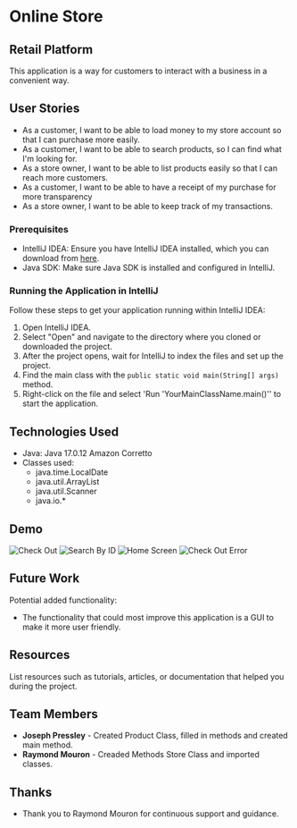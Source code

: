 # Online Store

## Retail Platform

This application is a way for customers to interact with a business in a convenient way.


## User Stories

- As a customer, I want to be able to load money to my store account so that I can purchase more easily.
- As a customer, I want to be able to search products, so I can find what I'm looking for.
- As a store owner, I want to be able to list products easily so that I can reach more customers.
- As a customer, I want to be able to have a receipt of my purchase for more transparency
- As a store owner, I want to be able to keep track of my transactions.


### Prerequisites

- IntelliJ IDEA: Ensure you have IntelliJ IDEA installed, which you can download from [here](https://www.jetbrains.com/idea/download/).
- Java SDK: Make sure Java SDK is installed and configured in IntelliJ.

### Running the Application in IntelliJ

Follow these steps to get your application running within IntelliJ IDEA:

1. Open IntelliJ IDEA.
2. Select "Open" and navigate to the directory where you cloned or downloaded the project.
3. After the project opens, wait for IntelliJ to index the files and set up the project.
4. Find the main class with the `public static void main(String[] args)` method.
5. Right-click on the file and select 'Run 'YourMainClassName.main()'' to start the application.

## Technologies Used

- Java: Java 17.0.12 Amazon Corretto
- Classes used:
    - java.time.LocalDate
    - java.util.ArrayList
    - java.util.Scanner
    - java.io.*

## Demo
![Check Out](C:\Users\jpres\OneDrive\Desktop\Pluralsight\workshops\online-store\online-store-CheckOut.png)
![Search By ID](C:\Users\jpres\OneDrive\Desktop\Pluralsight\workshops\online-store\online-store-HomeScreen.png)
![Home Screen](C:\Users\jpres\OneDrive\Desktop\Pluralsight\workshops\online-store\online-store-HomeScreen.png)
![Check Out Error](C:\Users\jpres\OneDrive\Desktop\Pluralsight\workshops\online-store\online-store-CheckOutError.png)

## Future Work

Potential added functionality:

- The functionality that could most improve this application is a GUI to make it more user friendly.


## Resources

List resources such as tutorials, articles, or documentation that helped you during the project.


## Team Members

- **Joseph Pressley** - Created Product Class, filled in methods and created main method.
- **Raymond Mouron** - Creaded Methods Store Class and imported classes.


## Thanks


- Thank you to Raymond Mouron for continuous support and guidance.